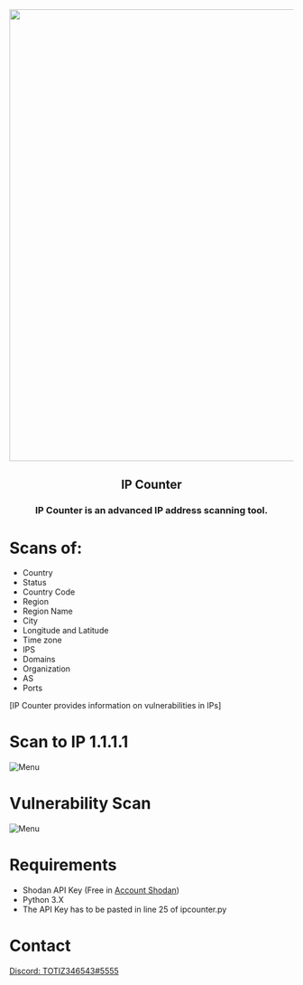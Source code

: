 <div align="center">
<img align="center" src="https://cdn.discordapp.com/attachments/1007506642901934123/1093412034755952711/68_sin_titulo_20230406020635.png" width="800px" >
 
 <h2 align="center">IP Counter</h2>   

<h3 align="center">IP Counter is an advanced IP address scanning tool.</h3>
</div>

# Scans of:

- Country
- Status
- Country Code
- Region
- Region Name
- City
- Longitude and Latitude
- Time zone
- IPS
- Domains
- Organization
- AS
- Ports

[IP Counter provides information on vulnerabilities in IPs]

# Scan to IP 1.1.1.1

![Menu](https://cdn.discordapp.com/attachments/1007506642901934123/1093412224149757992/Captura_de_pantalla_-2023-04-06_02-36-321.png)

# Vulnerability Scan

![Menu](https://cdn.discordapp.com/attachments/1007506642901934123/1093412181757923458/Drawing-1.sketchpad.png)

# Requirements

- Shodan API Key (Free in [Account Shodan](https://account.shodan.io/))
- Python 3.X
- The API Key has to be pasted in line 25 of ipcounter.py


# Contact

[Discord: TOTIZ346543#5555](https://discord.com)
